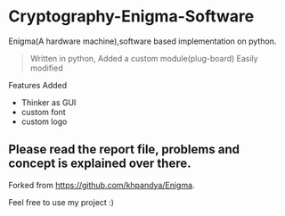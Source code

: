 # Cryptography-Enigma-Software
Enigma(A hardware machine),software based implementation on python.
> Written in python, Added a custom module(plug-board) Easily modified

Features Added
* Thinker as GUI
* custom font
* custom logo

## Please read the report file, problems and concept is explained over there.
Forked from https://github.com/khpandya/Enigma.

Feel free to use my project :)

